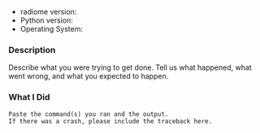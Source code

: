   * radiome version:
  * Python version:
  * Operating System:

### Description

Describe what you were trying to get done.
Tell us what happened, what went wrong, and what you expected to happen.

### What I Did

```text
Paste the command(s) you ran and the output.
If there was a crash, please include the traceback here.
```